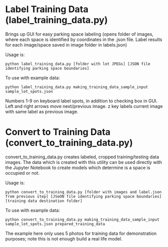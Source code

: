 # Label Training Data (label_training_data.py)

Brings up GUI for easy parking space labeling (opens folder of images, where each space is identified by coordinates in the .json file. Label results for each image/space saved in image folder in labels.json)

Usage is:

```
python label_training_data.py [folder with lot JPEGs] [JSON file identifying parking space boundaries]
```

To use with example data:
```
python label_training_data.py making_training_data_sample_input sample_lot_spots.json
```

Numbers 1-9 on keyboard label spots, in addition to checking box in GUI. Left and right arrows move next/previous image. z key labels current image with same label as previous image. 

# Convert to Training Data (convert_to_training_data.py)

convert_to_training_data.py creates labeled, cropped training/testing data images. The data which is created with this utility can be used directly with the Jupyter Notebook to create models which determine is a space is occupied or not.  

Usage is:

```
python convert_to_training_data.py [folder with images and label.json from previous step] [JSeON file identifying parking space boundaries] [training data destination folder]
```

To use with example data:
```
python convert_to_training_data.py making_training_data_sample_input sample_lot_spots.json prepared_training_data
```

The example here only uses 5 photos for training data for demonstration purposes; note this is not enough build a real life model. 